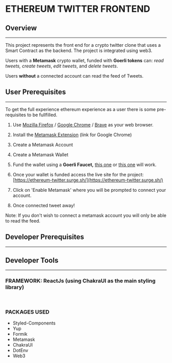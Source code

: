 # ETHEREUM TWITTER FRONTEND 
## Overview
<hr>

This project represents the front end for a crypto twitter clone  that uses a Smart Contract as the backend. The project is integrated using web3.

 Users with a **Metamask** crypto wallet, funded with **Goerli tokens**  can: *read tweets, create tweets*, *edit tweets*, and *delete tweets*. 

 Users **without** a connected account can read the feed of Tweets. 

 ## User Prerequisites 
 <hr>

 To get the full experience ethereum experience as a user there is some pre-requisites to be fullfilled. 

 1. Use [Mozilla Firefox](https://www.mozilla.org/) / [Google Chrome](https://www.google.com/chrome/) / [Brave](https://brave.com/download/) as your web browser.

 2. Install the [Metamask Extension](https://chrome.google.com/webstore/detail/metamask/nkbihfbeogaeaoehlefnkodbefgpgknn?hl=fr) (link for Google Chrome)

 3. Create a Metamask Account 

 4. Create a Metamask Wallet

 5. Fund the wallet using a **Goerli Faucet,**  [this one](https://goerlifaucet.com/) or [this one](faucets.chain.link) will work.

 6. Once your wallet is funded access the live site for the project: [https://ethereum-twitter.surge.sh/](https://ethereum-twitter.surge.sh/)

 7. Click on 'Enable Metamask' where you will be prompted to connect your account. 

 8. Once connected tweet away!

Note: If you don't wish to connect a metamask account you will only be able to read the feed.

## Developer Prerequisites
<hr>







## Developer Tools

<hr>


### FRAMEWORK:  <b>ReactJs</b> (using ChakraUI as the main styling library)

<br>



### PACKAGES USED
- Styled-Components
- Yup 
- Formik 
- Metamask
- ChakraUI
- DotEnv 
- Web3 


